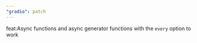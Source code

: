 ```yaml
---
"gradio": patch
---
```


feat:Async functions and async generator functions with the `every` option to work
